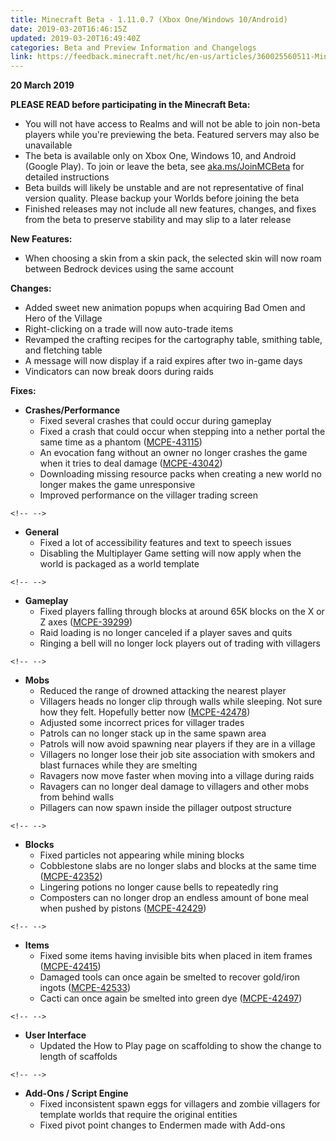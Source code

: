 ```yaml
---
title: Minecraft Beta - 1.11.0.7 (Xbox One/Windows 10/Android)
date: 2019-03-20T16:46:15Z
updated: 2019-03-20T16:49:40Z
categories: Beta and Preview Information and Changelogs
link: https://feedback.minecraft.net/hc/en-us/articles/360025560511-Minecraft-Beta-1-11-0-7-Xbox-One-Windows-10-Android-
---
```


**20 March 2019**

**PLEASE READ before participating in the Minecraft Beta:**

-   You will not have access to Realms and will not be able to join non-beta players while you\'re previewing the beta. Featured servers may also be unavailable
-   The beta is available only on Xbox One, Windows 10, and Android (Google Play). To join or leave the beta, see [aka.ms/JoinMCBeta](https://feedback.minecraft.net/hc/en-us/articles/%20aka.ms/JoinMCBeta) for detailed instructions
-   Beta builds will likely be unstable and are not representative of final version quality. Please backup your Worlds before joining the beta
-   Finished releases may not include all new features, changes, and fixes from the beta to preserve stability and may slip to a later release

**New Features:**

-   When choosing a skin from a skin pack, the selected skin will now roam between Bedrock devices using the same account

**Changes:**

-   Added sweet new animation popups when acquiring Bad Omen and Hero of the Village
-   Right-clicking on a trade will now auto-trade items
-   Revamped the crafting recipes for the cartography table, smithing table, and fletching table
-   A message will now display if a raid expires after two in-game days
-   Vindicators can now break doors during raids

**Fixes:**

-   **Crashes/Performance**
    -   Fixed several crashes that could occur during gameplay
    -   Fixed a crash that could occur when stepping into a nether portal the same time as a phantom ([MCPE-43115](https://bugs.mojang.com/browse/MCPE-43115))
    -   An evocation fang without an owner no longer crashes the game when it tries to deal damage ([MCPE-43042](https://bugs.mojang.com/browse/MCPE-43042))
    -   Downloading missing resource packs when creating a new world no longer makes the game unresponsive
    -   Improved performance on the villager trading screen

```{=html}
<!-- -->
```
-   **General**
    -   Fixed a lot of accessibility features and text to speech issues
    -   Disabling the Multiplayer Game setting will now apply when the world is packaged as a world template

```{=html}
<!-- -->
```
-   **Gameplay**
    -   Fixed players falling through blocks at around 65K blocks on the X or Z axes ([MCPE-39299](https://bugs.mojang.com/browse/MCPE-39299))
    -   Raid loading is no longer canceled if a player saves and quits
    -   Ringing a bell will no longer lock players out of trading with villagers

```{=html}
<!-- -->
```
-   **Mobs**
    -   Reduced the range of drowned attacking the nearest player
    -   Villagers heads no longer clip through walls while sleeping. Not sure how they felt. Hopefully better now ([MCPE-42478](https://bugs.mojang.com/browse/MCPE-42478))
    -   Adjusted some incorrect prices for villager trades
    -   Patrols can no longer stack up in the same spawn area
    -   Patrols will now avoid spawning near players if they are in a village
    -   Villagers no longer lose their job site association with smokers and blast furnaces while they are smelting
    -   Ravagers now move faster when moving into a village during raids
    -   Ravagers can no longer deal damage to villagers and other mobs from behind walls
    -   Pillagers can now spawn inside the pillager outpost structure

```{=html}
<!-- -->
```
-   **Blocks**
    -   Fixed particles not appearing while mining blocks
    -   Cobblestone slabs are no longer slabs and blocks at the same time ([MCPE-42352](https://bugs.mojang.com/browse/MCPE-42352))
    -   Lingering potions no longer cause bells to repeatedly ring
    -   Composters can no longer drop an endless amount of bone meal when pushed by pistons ([MCPE-42429](https://bugs.mojang.com/browse/MCPE-42429))

```{=html}
<!-- -->
```
-   **Items**
    -   Fixed some items having invisible bits when placed in item frames ([MCPE-42415](https://bugs.mojang.com/browse/MCPE-42415))
    -   Damaged tools can once again be smelted to recover gold/iron ingots ([MCPE-42533](https://bugs.mojang.com/browse/MCPE-42533))
    -   Cacti can once again be smelted into green dye ([MCPE-42497](https://bugs.mojang.com/browse/MCPE-42497))

```{=html}
<!-- -->
```
-   **User Interface**
    -   Updated the How to Play page on scaffolding to show the change to length of scaffolds

```{=html}
<!-- -->
```
-   **Add-Ons / Script Engine**
    -   Fixed inconsistent spawn eggs for villagers and zombie villagers for template worlds that require the original entities
    -   Fixed pivot point changes to Endermen made with Add-ons
